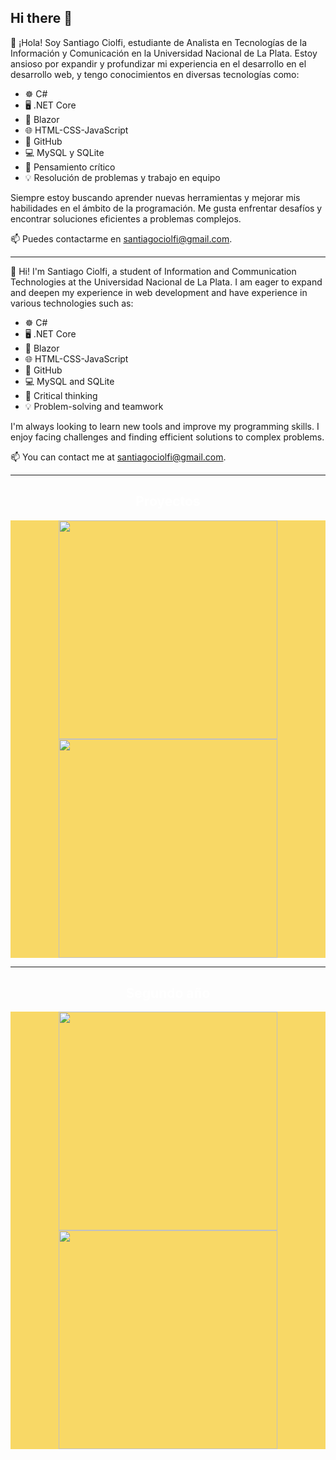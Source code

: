 ## Hi there 👋

👋 ¡Hola! Soy Santiago Ciolfi, estudiante de Analista en Tecnologías de la Información y Comunicación en la Universidad Nacional de La Plata. Estoy ansioso por expandir y profundizar mi experiencia en el desarrollo en el desarrollo web, y tengo conocimientos en diversas tecnologías como:

- ☸️ C#
- 🖥️ .NET Core
- 📱 Blazor
- 🌐 HTML-CSS-JavaScript
- 🐙 GitHub
- 💻 MySQL y SQLite
- 🧠 Pensamiento crítico
- 💡 Resolución de problemas y trabajo en equipo

Siempre estoy buscando aprender nuevas herramientas y mejorar mis habilidades en el ámbito de la programación. Me gusta enfrentar desafíos y encontrar soluciones eficientes a problemas complejos. 

📫 Puedes contactarme en [santiagociolfi@gmail.com](mailto:santiagociolfi@gmail.com).

---

👋 Hi! I'm Santiago Ciolfi, a student of Information and Communication Technologies at the Universidad Nacional de La Plata. I am eager to expand and deepen my experience in web development and have experience in various technologies such as:

- ☸️ C#
- 🖥️ .NET Core
- 📱 Blazor
- 🌐 HTML-CSS-JavaScript
- 🐙 GitHub
- 💻 MySQL and SQLite
- 🧠 Critical thinking
- 💡 Problem-solving and teamwork

I'm always looking to learn new tools and improve my programming skills. I enjoy facing challenges and finding efficient solutions to complex problems.

📫 You can contact me at [santiagociolfi@gmail.com](mailto:santiagociolfi@gmail.com).

---

<h2 align="center" style="color: #ffff;">Proyectos</h2>
<div align="center" style="background-color: #F8D866;">
  <a href="https://github.com/SantiCiolfi/Proyecto_Java-FullStack"><img width="350" src="https://denvercoder1-github-readme-stats.vercel.app/api/pin/?username=SantiCiolfi&repo=Proyecto_Java-FullStack&theme=midnight-purple&icon_color=F8D866"></a>
  <a href="https://github.com/SantiCiolfi/Proyecto-.net"><img width="350" src="https://denvercoder1-github-readme-stats.vercel.app/api/pin/?username=SantiCiolfi&repo=Proyecto-.net&theme=midnight-purple&icon_color=17202A"></a>
</div>

---

<h2 align="center" style="color: #ffff;">Segundo año</h2>
<div align="center" style="background-color: #F8D866;">
  <a href="https://github.com/SantiCiolfi/Fundamentos-de-la-Organizacion-de-Datos"><img width="350" src="https://denvercoder1-github-readme-stats.vercel.app/api/pin/?username=SantiCiolfi&repo=Fundamentos-de-la-Organizacion-de-Datos&theme=midnight-purple&icon_color=F8D866"></a>
  <a href="https://github.com/SantiCiolfi/Algoritmos-y-Estructuras-de-Datos"><img width="350" src="https://denvercoder1-github-readme-stats.vercel.app/api/pin/?username=SantiCiolfi&repo=Algoritmos-y-Estructuras-de-Datos&theme=midnight-purple&icon_color=17202A"></a>
</div>
